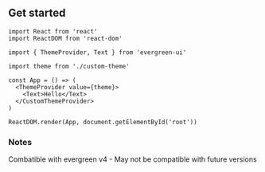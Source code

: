 ## Get started

```
import React from 'react'
import ReactDOM from 'react-dom'

import { ThemeProvider, Text } from 'evergreen-ui'

import theme from './custom-theme'

const App = () => (
  <ThemeProvider value={theme}>
    <Text>Hello</Text>
  </CustomThemeProvider>
)

ReactDOM.render(App, document.getElementById('root'))
```

### Notes
Combatible with evergreen v4 - May not be compatible with future versions